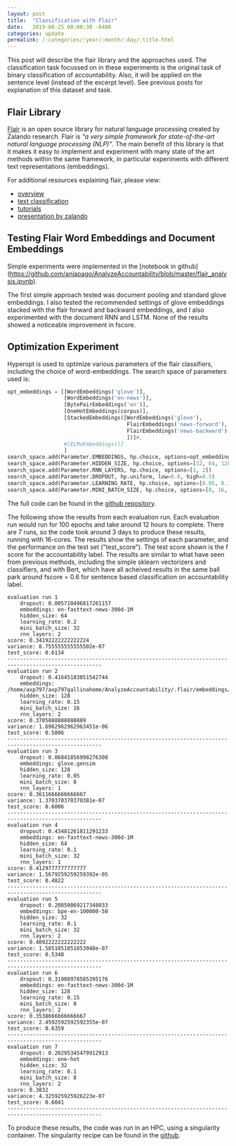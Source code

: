 ```yaml
---
layout: post
title:  "Classification with Flair"
date:   2019-08-25 00:00:30 -0400
categories: update
permalink: /:categories/:year/:month/:day/:title.html
---
```


This post will describe the flair library and the approaches used. The classification task focussed on in these experiments is the original task of binary classification of accountability. Also, it will be applied on the sentence level (instead of the excerpt level). See previous posts for explanation of this dataset and task.

## Flair Library
[Flair](https://github.com/zalandoresearch/flair) is an open source library for natural language processing created by Zalando research. Flair is *"a very simple framework for state-of-the-art natural language processing (NLP)"*. The main benefit of this library is that it makes it easy to implement and experiment with many state of the art methods within the same framework, in particular experiments with different text representations (embeddings).  

For additional resources explaining flair, please view:
- [overview](https://www.analyticsvidhya.com/blog/2019/02/flair-nlp-library-python/)
- [text classification](https://towardsdatascience.com/text-classification-with-state-of-the-art-nlp-library-flair-b541d7add21f)
- [tutorials](https://github.com/zalandoresearch/flair/blob/master/resources/docs/TUTORIAL_7_TRAINING_A_MODEL.md)
- [presentation by zalando](http://alanakbik.github.io/talks/ML_Meetup_2018.pdf)

## Testing Flair Word Embeddings and Document Embeddings

Simple experiments were implemented in the [notebook in github]
(https://github.com/anjapago/AnalyzeAccountability/blob/master/flair_analysis.ipynb).

The first simple approach tested was document pooling and standard glove embeddings. I also tested the recommended settings of glove embeddings stacked with the flair forward and backward embeddings, and I also experimented with the document RNN and LSTM. None of the results showed a noticeable improvement in fscore. 

## Optimization Experiment

Hyperopt is used to optimize various parameters of the flair classifiers, including the choice of word-embeddings. The search space of parameters used is:

```python
opt_embeddings = [[WordEmbeddings('glove')],
                  [WordEmbeddings('en-news')],
                  [BytePairEmbeddings('en')],
                  [OneHotEmbeddings(corpus)],
                  [StackedEmbeddings([WordEmbeddings('glove'),
                                      FlairEmbeddings('news-forward'),
                                      FlairEmbeddings('news-backward'),
                                      ])]#,
                  #[ELMoEmbeddings()]
                  ]
search_space.add(Parameter.EMBEDDINGS, hp.choice, options=opt_embeddings)
search_space.add(Parameter.HIDDEN_SIZE, hp.choice, options=[32, 64, 128])
search_space.add(Parameter.RNN_LAYERS, hp.choice, options=[1, 2])
search_space.add(Parameter.DROPOUT, hp.uniform, low=0.0, high=0.5)
search_space.add(Parameter.LEARNING_RATE, hp.choice, options=[0.05, 0.1, 0.15, 0.2])
search_space.add(Parameter.MINI_BATCH_SIZE, hp.choice, options=[8, 16, 32])
```

The full code can be found in the [github repository](https://github.com/anjapago/AnalyzeAccountability/blob/master/flair_opt.py).

The following show the results from each evaluation run. Each evaluation run would run for 100 epochs and take around 12 hours to complete. There are 7 runs, so the code took around 3 days to produce these results, running with 16-cores. The results show the settings of each parameter, and the performance on the test set ("test_score"). The test score shown is the f score for the accountability label. The results are similar to what have seen from previous methods, including the simple sklearn vectorizers and classifiers, and with Bert, which have all acheived results in the same ball park around fscore = 0.6 for sentence based classification on accountability label.

    evaluation run 1
    	dropout: 0.005710496817261157
    	embeddings: en-fasttext-news-300d-1M
    	hidden_size: 64
    	learning_rate: 0.2
    	mini_batch_size: 32
    	rnn_layers: 2
    score: 0.34192222222222224
    variance: 8.755555555555502e-07
    test_score: 0.6134
    ----------------------------------------------------------------------------------------------------
    evaluation run 2
    	dropout: 0.41645183851542744
    	embeddings: /home/axp797/axp797gallinahome/AnalyzeAccountability/.flair/embeddings/glove.gensim
    	hidden_size: 128
    	learning_rate: 0.15
    	mini_batch_size: 16
    	rnn_layers: 2
    score: 0.3705888888888889
    variance: 1.6962962962963451e-06
    test_score: 0.5806
    ----------------------------------------------------------------------------------------------------
    evaluation run 3
    	dropout: 0.06841856998276308
    	embeddings: glove.gensim
    	hidden_size: 128
    	learning_rate: 0.05
    	mini_batch_size: 8
    	rnn_layers: 1
    score: 0.3611666666666667
    variance: 1.370370370370381e-07
    test_score: 0.6006
    ----------------------------------------------------------------------------------------------------
    evaluation run 4
    	dropout: 0.43481261811291233
    	embeddings: en-fasttext-news-300d-1M
    	hidden_size: 64
    	learning_rate: 0.1
    	mini_batch_size: 32
    	rnn_layers: 1
    score: 0.4129777777777777
    variance: 1.5679259259259392e-05
    test_score: 0.4822
    ----------------------------------------------------------------------------------------------------
    evaluation run 5
    	dropout: 0.20850069217348033
    	embeddings: bpe-en-100000-50
    	hidden_size: 32
    	learning_rate: 0.1
    	mini_batch_size: 32
    	rnn_layers: 2
    score: 0.4092222222222222
    variance: 1.5851851851853048e-07
    test_score: 0.5348
    ----------------------------------------------------------------------------------------------------
    evaluation run 6
    	dropout: 0.31908978585395176
    	embeddings: en-fasttext-news-300d-1M
    	hidden_size: 128
    	learning_rate: 0.15
    	mini_batch_size: 8
    	rnn_layers: 2
    score: 0.3538666666666667
    variance: 2.4592592592592355e-07
    test_score: 0.6359
    ----------------------------------------------------------------------------------------------------
    evaluation run 7
    	dropout: 0.20295345479912913
    	embeddings: one-hot
    	hidden_size: 32
    	learning_rate: 0.1
    	mini_batch_size: 8
    	rnn_layers: 2
    score: 0.3832
    variance: 4.325925925926223e-07
    test_score: 0.6041
    ----------------------------------------------------------------------------------------------------


To produce these results, the code was run in an HPC, using a singularity container. The singularity recipe can be found in the [github](https://github.com/anjapago/AnalyzeAccountability/blob/master/singularity/Singularity).
